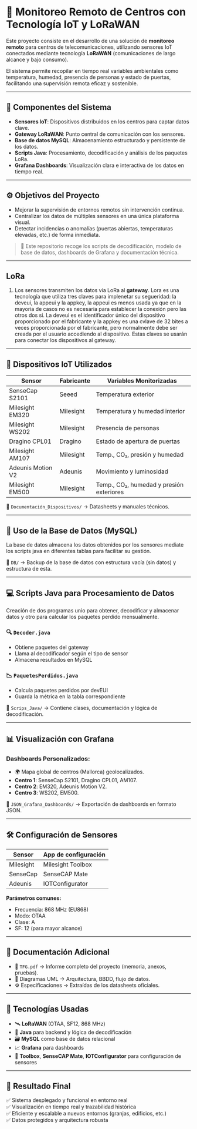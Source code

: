 # 🚁 Monitoreo Remoto de Centros con Tecnología IoT y LoRaWAN

Este proyecto consiste en el desarrollo de una solución de **monitoreo remoto** para centros de telecomunicaciones, utilizando sensores IoT conectados mediante tecnología **LoRaWAN** (comunicaciones de largo alcance y bajo consumo).

El sistema permite recopilar en tiempo real variables ambientales como temperatura, humedad, presencia de personas y estado de puertas, facilitando una supervisión remota eficaz y sostenible.

---

## 🧹 Componentes del Sistema

- **Sensores IoT**: Dispositivos distribuidos en los centros para captar datos clave.
- **Gateway LoRaWAN**: Punto central de comunicación con los sensores.
- **Base de datos MySQL**: Almacenamiento estructurado y persistente de los datos.
- **Scripts Java**: Procesamiento, decodificación y análisis de los paquetes LoRa.
- **Grafana Dashboards**: Visualización clara e interactiva de los datos en tiempo real.

---

## ⚙️ Objetivos del Proyecto

- Mejorar la supervisión de entornos remotos sin intervención continua.
- Centralizar los datos de múltiples sensores en una única plataforma visual.
- Detectar incidencias o anomalías (puertas abiertas, temperaturas elevadas, etc.) de forma inmediata.

> 📁 Este repositorio recoge los scripts de decodificación, modelo de base de datos, dashboards de Grafana y documentación técnica.

---

## LoRa

1. Los sensores transmiten los datos vía LoRa al **gateway**. Lora es una tecnología que utiliza tres claves para implenetar su segueridad: la deveui, la appeui y la appkey, la appeui es menos usada ya que en la mayoria de casos no es necesaria para establecer la conexión pero las otros dos si. La deveui es el identificador único del dispositivo proporcionado por el fabricante y la appkey es una cvlave de 32 bites a veces proporcionada por el fabricante, pero normalmente debe ser creada por el usuario accediendo al dispositivo. Estas claves se usarán para conectar los dispositivos al gateway. 

---

## 🔌 Dispositivos IoT Utilizados

| Sensor              | Fabricante | Variables Monitorizadas                          |
|---------------------|------------|--------------------------------------------------|
| SenseCap S2101      | Seeed      | Temperatura exterior                             |
| Milesight EM320     | Milesight  | Temperatura y humedad interior                   |
| Milesight WS202     | Milesight  | Presencia de personas                            |
| Dragino CPL01       | Dragino    | Estado de apertura de puertas                    |
| Milesight AM107     | Milesight  | Temp., CO₂, presión y humedad                    |
| Adeunis Motion V2   | Adeunis    | Movimiento y luminosidad                         |
| Milesight EM500     | Milesight  | Temp., CO₂, humedad y presión exteriores         |

📁 `Documentación_Dispositivos/` → Datasheets y manuales técnicos.

---

## 🧾 Uso de la  Base de Datos (MySQL)

La base de datos almacena los datos obtenidos por los sensores mediate los scripts java en diferentes tablas para facilitar su gestión.

📁 `DB/` → Backup de la base de datos con estructura vacía (sin datos) y estructura de esta.

---

## 💻 Scripts Java para Procesamiento de Datos

Creación de dos programas unio para obtener, decodificar y almacenar datos y otro para calcular los paquetes perdido  mensualmente. 

### 🔍 `Decoder.java`

- Obtiene paquetes del gateway
- Llama al decodificador según el tipo de sensor
- Almacena resultados en MySQL

### 📉 `PaquetesPerdidos.java`

- Calcula paquetes perdidos por devEUI
- Guarda la métrica en la tabla correspondiente

📁 `Scrips_Java/` → Contiene clases, documentación y lógica de decodificación.

---

## 📊 Visualización con Grafana

### Dashboards Personalizados:

- 🌍 Mapa global de centros (Mallorca) geolocalizados.
- **Centro 1**: SenseCap S2101, Dragino CPL01, AM107.
- **Centro 2**: EM320, Adeunis Motion V2.
- **Centro 3**: WS202, EM500.

📁 `JSON_Grafana_Dashboards/` → Exportación de dashboards en formato JSON.

---

## 🛠️ Configuración de Sensores

| Sensor     | App de configuración        |
|------------|-----------------------------|
| Milesight  | Milesight Toolbox           |
| SenseCap   | SenseCAP Mate               |
| Adeunis    | IOTConfigurator             |

**Parámetros comunes:**

- Frecuencia: 868 MHz (EU868)
- Modo: OTAA
- Clase: A
- SF: 12 (para mayor alcance)

---

## 📎 Documentación Adicional

- 📄 `TFG.pdf` → Informe completo del proyecto (memoria, anexos, pruebas).
- 📐 Diagramas UML → Arquitectura, BBDD, flujo de datos.
- ⚙️ Especificaciones → Extraídas de los datasheets oficiales.

---

## 🚀 Tecnologías Usadas

- 🛰️ **LoRaWAN** (OTAA, SF12, 868 MHz)
- 🧠 **Java** para backend y lógica de decodificación
- 🗃️ **MySQL** como base de datos relacional
- 📈 **Grafana** para dashboards
- 🧰 **Toolbox**, **SenseCAP Mate**, **IOTConfigurator** para configuración de sensores

---

## 🌾 Resultado Final

✅ Sistema desplegado y funcional en entorno real  
✅ Visualización en tiempo real y trazabilidad histórica  
✅ Eficiente y escalable a nuevos entornos (granjas, edificios, etc.)  
✅ Datos protegidos y arquitectura robusta
